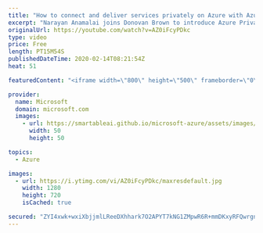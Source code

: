 ```yaml
---
title: "How to connect and deliver services privately on Azure with Azure Private Link | Azure Friday"
excerpt: "Narayan Anamalai joins Donovan Brown to introduce Azure Private Link. In this episode, Narayan demonstrates how you can secure Azure PaaS resources and your Azure network using Private Link, and provide protection against data exfiltration.  8:45 - Demo  Azure Private Link overview https://aka.ms/azfr/610/01"
originalUrl: https://youtube.com/watch?v=AZ0iFcyPDkc
type: video
price: Free
length: PT15M54S
publishedDateTime: 2020-02-14T08:21:54Z
heat: 51

featuredContent: "<iframe width=\"800\" height=\"500\" frameborder=\"0\" src=\"https://www.youtube.com/embed/AZ0iFcyPDkc\" allow=\"accelerometer; autoplay; encrypted-media; gyroscope; picture-in-picture\" allowfullscreen></iframe>"

provider:
  name: Microsoft
  domain: microsoft.com
  images:
    - url: https://smartableai.github.io/microsoft-azure/assets/images/organizations/microsoft.com-50x50.jpg
      width: 50
      height: 50

topics:
  - Azure

images:
  - url: https://i.ytimg.com/vi/AZ0iFcyPDkc/maxresdefault.jpg
    width: 1280
    height: 720
    isCached: true

secured: "ZYI4xwk+wxiXbjjmlLReeDXhhark7O2APYT7kNG1ZMpwR6R+mmDKxyRFQwrgnuee4cQVVrGwQWbMqL/xZO1KpBqQhlLZ0mrhJAVbASmG9f0vbM0KN01zCtpUiv3nH8+3X/pIS15GNdd74M+MMo7yXVaTfrT+UNtc6GiVPLXHvbUoYzV3kK77hkm707wamy+YToOD2tL9ckI9fadRQj7YdaoiPSmQ6qDnfqO+GAWDz3How7+GE74TvHLkKVV8eKevF3LddsmMbue5nIL1G6Ur6leOVB5j/tcET/EEBWGseA57x3g7NxXf1v4dMjqHo1irr1PRd8jOcAeFXNnIsuh+nTta1Av9QNa/L7yBxxsmYOg8+bYVzDBc2woZFXma9KYGoSXCy5RlBkMUUayBqQMLDHpvMbpMr43OOyGbPSN0i9I=;Em8ET/u1b1lfhrrrQgXB8Q=="
---
```


